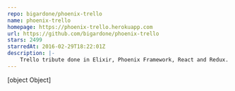 ```yaml
---
repo: bigardone/phoenix-trello
name: phoenix-trello
homepage: https://phoenix-trello.herokuapp.com
url: https://github.com/bigardone/phoenix-trello
stars: 2499
starredAt: 2016-02-29T18:22:01Z
description: |-
    Trello tribute done in Elixir, Phoenix Framework, React and Redux.
---
```


[object Object]
